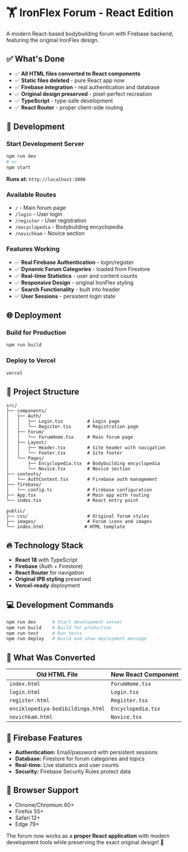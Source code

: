 # 🏋️ IronFlex Forum - React Edition

A modern React-based bodybuilding forum with Firebase backend, featuring the original IronFlex design.

## ✅ **What's Done**

- ✅ **All HTML files converted to React components**
- ✅ **Static files deleted** - pure React app now
- ✅ **Firebase integration** - real authentication and database
- ✅ **Original design preserved** - pixel-perfect recreation
- ✅ **TypeScript** - type-safe development
- ✅ **React Router** - proper client-side routing

## 🚀 **Development**

### Start Development Server
```bash
npm run dev
# or
npm start
```

**Runs at:** `http://localhost:3000`

### Available Routes
- `/` - Main forum page
- `/login` - User login
- `/register` - User registration  
- `/encyclopedia` - Bodybuilding encyclopedia
- `/novichkam` - Novice section

### Features Working
- ✅ **Real Firebase Authentication** - login/register
- ✅ **Dynamic Forum Categories** - loaded from Firestore
- ✅ **Real-time Statistics** - user and content counts
- ✅ **Responsive Design** - original IronFlex styling
- ✅ **Search Functionality** - built into header
- ✅ **User Sessions** - persistent login state

## 🌐 **Deployment**

### Build for Production
```bash
npm run build
```

### Deploy to Vercel
```bash
vercel
```

## 📁 **Project Structure**

```
src/
├── components/
│   ├── Auth/
│   │   ├── Login.tsx         # Login page
│   │   └── Register.tsx      # Registration page
│   ├── Forum/
│   │   └── ForumHome.tsx     # Main forum page
│   ├── Layout/
│   │   ├── Header.tsx        # Site header with navigation
│   │   └── Footer.tsx        # Site footer
│   └── Pages/
│       ├── Encyclopedia.tsx  # Bodybuilding encyclopedia
│       └── Novice.tsx        # Novice section
├── contexts/
│   └── AuthContext.tsx       # Firebase auth management
├── firebase/
│   └── config.ts             # Firebase configuration
├── App.tsx                   # Main app with routing
└── index.tsx                 # React entry point

public/
├── css/                      # Original forum styles
├── images/                   # Forum icons and images
└── index.html               # HTML template
```

## 🔥 **Technology Stack**

- **React 18** with TypeScript
- **Firebase** (Auth + Firestore)
- **React Router** for navigation
- **Original IPB styling** preserved
- **Vercel-ready** deployment

## 💻 **Development Commands**

```bash
npm run dev      # Start development server
npm run build    # Build for production
npm run test     # Run tests
npm run deploy   # Build and show deployment message
```

## 🎯 **What Was Converted**

| Old HTML File | New React Component |
|---------------|---------------------|
| `index.html` | `ForumHome.tsx` |
| `login.html` | `Login.tsx` |
| `register.html` | `Register.tsx` |
| `enciklopediya-bodibildinga.html` | `Encyclopedia.tsx` |
| `novichkam.html` | `Novice.tsx` |

## 🔧 **Firebase Features**

- **Authentication:** Email/password with persistent sessions
- **Database:** Firestore for forum categories and topics
- **Real-time:** Live statistics and user counts
- **Security:** Firebase Security Rules protect data

## 📱 **Browser Support**

- Chrome/Chromium 60+
- Firefox 55+
- Safari 12+
- Edge 79+

The forum now works as a **proper React application** with modern development tools while preserving the exact original design! 🎉